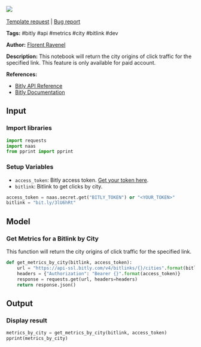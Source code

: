 <a href="https://app.naas.ai/user-redirect/naas/downloader?url=https://raw.githubusercontent.com/jupyter-naas/awesome-notebooks/master/Bitly/Bitly_Get_Metrics_for_a_Bitlink_by_City.ipynb" target="_parent"><img src="https://naasai-public.s3.eu-west-3.amazonaws.com/open_in_naas.svg"/></a><br><br><a href="https://github.com/jupyter-naas/awesome-notebooks/issues/new?assignees=&labels=&template=template-request.md&title=Tool+-+Action+of+the+notebook+">Template request</a> | <a href="https://github.com/jupyter-naas/awesome-notebooks/issues/new?assignees=&labels=bug&template=bug_report.md&title=Bitly+-+Get+Metrics+for+a+Bitlink+by+City:+Error+short+description">Bug report</a>

**Tags:** #bitly #api #metrics #city #bitlink #dev

**Author:** [Florent Ravenel](https://www.linkedin.com/in/florent-ravenel/)

**Description:** This notebook will return the city origins of click traffic for the specified link. This feature is only available for paid account.

**References:**
- [Bitly API Reference](https://dev.bitly.com/api-reference/#getMetricsForBitlinkByCities)
- [Bitly Documentation](https://dev.bitly.com/v4/#operation/getMetricsForBitlinkByCities)

## Input

### Import libraries


```python
import requests
import naas
from pprint import pprint
```

### Setup Variables
- `access_token`: Bitly access token. [Get your token here](https://dev.bitly.com/authentication.html).
- `bitlink`: Bitlink to get clicks by city.


```python
access_token = naas.secret.get("BITLY_TOKEN") or "<YOUR_TOKEN>"
bitlink = "bit.ly/3lU6hRt"
```

## Model

### Get Metrics for a Bitlink by City

This function will return the city origins of click traffic for the specified link.


```python
def get_metrics_by_city(bitlink, access_token):
    url = "https://api-ssl.bitly.com/v4/bitlinks/{}/cities".format(bitlink)
    headers = {"Authorization": "Bearer {}".format(access_token)}
    response = requests.get(url, headers=headers)
    return response.json()
```

## Output

### Display result


```python
metrics_by_city = get_metrics_by_city(bitlink, access_token)
pprint(metrics_by_city)
```

 
